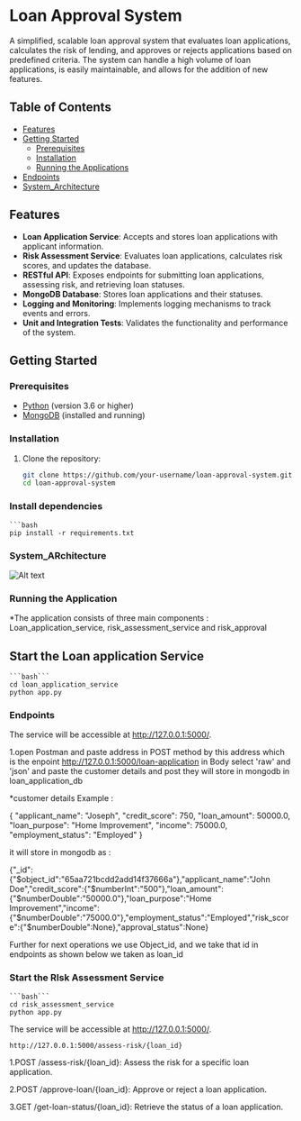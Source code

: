 # Loan Approval System

A simplified, scalable loan approval system that evaluates loan applications, calculates the risk of lending, and approves or rejects applications based on predefined criteria. The system can handle a high volume of loan applications, is easily maintainable, and allows for the addition of new features.

## Table of Contents

- [Features](#features)
- [Getting Started](#getting-started)
  - [Prerequisites](#prerequisites)
  - [Installation](#installation)
  - [Running the Applications](#running-the-applications)
- [Endpoints](#endpoints)
- [System_Architecture](#system_architecture)

## Features

- **Loan Application Service**: Accepts and stores loan applications with applicant information.
- **Risk Assessment Service**: Evaluates loan applications, calculates risk scores, and updates the database.
- **RESTful API**: Exposes endpoints for submitting loan applications, assessing risk, and retrieving loan statuses.
- **MongoDB Database**: Stores loan applications and their statuses.
- **Logging and Monitoring**: Implements logging mechanisms to track events and errors.
- **Unit and Integration Tests**: Validates the functionality and performance of the system.

## Getting Started

### Prerequisites

- [Python](https://www.python.org/downloads/) (version 3.6 or higher)
- [MongoDB](https://www.mongodb.com/try/download/community) (installed and running)

### Installation

1. Clone the repository:

   ```bash
   git clone https://github.com/your-username/loan-approval-system.git
   cd loan-approval-system

### Install dependencies
    ```bash
    pip install -r requirements.txt
### System_ARchitecture
![Alt text](https://github.com/kirandevarakonda/loan_app/blob/main/system_architecture.png)

### Running the Application
*The application consists of three main components : Loan_application_service, risk_assessment_service and risk_approval

## Start the Loan application Service
    ```bash```
    cd loan_application_service
    python app.py

### Endpoints

The service will be accessible at http://127.0.0.1:5000/.

1.open Postman and paste address in POST method by this address which is the enpoint http://127.0.0.1:5000/loan-application
in Body select 'raw' and 'json' and paste the customer details and post they will store in mongodb in loan_application_db

*customer details Example :

{
  "applicant_name": "Joseph",
  "credit_score": 750,
  "loan_amount": 50000.0,
  "loan_purpose": "Home Improvement",
  "income": 75000.0,
  "employment_status": "Employed"
}

it will store in mongodb as :

{"_id":{"$object_id":"65aa721bcdd2add14f37666a"},"applicant_name":"John Doe","credit_score":{"$numberInt":"500"},"loan_amount":{"$numberDouble":"50000.0"},"loan_purpose":"Home Improvement","income":{"$numberDouble":"75000.0"},"employment_status":"Employed","risk_score":{"$numberDouble":None},"approval_status":None}

Further for next operations we use Object_id, and we take that id in endpoints as shown below
we taken as loan_id

### Start the RIsk Assessment Service
    ```bash```
    cd risk_assessment_service
    python app.py
The service will be accessible at http://127.0.0.1:5000/.

    http://127.0.0.1:5000/assess-risk/{loan_id}

1.POST /assess-risk/{loan_id}: Assess the risk for a specific loan application.

2.POST /approve-loan/{loan_id}: Approve or reject a loan application.

3.GET /get-loan-status/{loan_id}: Retrieve the status of a loan application.
